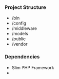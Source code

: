 ### Project Structure
* /bin
* /config
* /middleware
* /models
* /public
* /vendor

### Dependencies
* Slim PHP Framework
* 